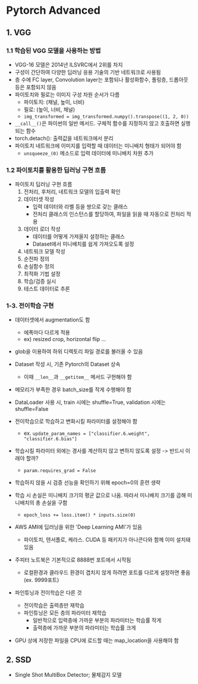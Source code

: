 # Pytorch Advanced

## 1. VGG

### 1.1 학습된 VGG 모델을 사용하는 방법
- VGG-16 모델은 2014년 ILSVRC에서 2위를 차지
- 구성이 간단하여 다양한 딥러닝 응용  기술의 기반 네트워크로 사용됨
- 층 수에 FC layer, Convolution layer는 포함되나 활성화함수, 풀링층, 드롭아웃 등은 포함되지 않음
- 파이토치와 필로는 이미지 구성 차원 순서가 다름
  - 파이토치: (채널, 높이, 너비)
  - 필로: (높이, 너비, 채널)
  - `img_transformed = img_transformed.numpy().transpose((1, 2, 0))`
- `__call__()`은 파이썬의 일반 메서드. 구체적 함수를 지정하지 않고 호출하면 실행되는 함수
- torch.detach(): 출력값을 네트워크에서 분리
- 파이토치 네트워크에 이미지를 입력할 때 데이터는 미니배치 형태가 되어야 함
  - `unsqueeze_(0)` 메소드로 입력 데이터에 미니배치 차원 추가

### 1.2 파이토치를 활용한 딥러닝 구현 흐름
- 파이토치 딥러닝 구현 흐름
   1. 전처리, 후처리, 네트워크 모델의 입출력 확인
   2. 데이터셋 작성
       - 입력 데이터와 라벨 등을 쌍으로 갖는 클래스
       - 전처리 클래스의 인스턴스를 할당하여, 파일을 읽을 때 자동으로 전처리 적용
   3. 데이터 로더 작성
       - 데이터를 어떻게 가져올지 설정하는 클래스
       - Dataset에서 미니배치를 쉽게 가져오도록 설정         
   4. 네트워크 모델 작성
   5. 순전파 정의
   6. 손실함수 정의
   7. 최적화 기법 설정
   8. 학습/검증 실시
   9. 테스트 데이터로 추론


### 1-3. 전이학습 구현
- 데이터셋에서 augmentation도 함
  - 에폭마다 다르게 적용
  - ex) resized crop, horizontal flip ...

- glob을 이용하여 하위 디렉토리 파일 경로를 불러올 수 있음

- Dataset 작성 시, 기존 Pytorch의 Dataset 상속
  - 이때 `__len__`과 `__getitem__` 메서드 구현해야 함

- 메모리가 부족한 경우 batch_size를 작게 수행해야 함
- DataLoader 사용 시, train 시에는 shuffle=True, validation 시에는 shuffle=False

- 전이학습으로 학습하고 변화시킬 파라미터를 설정해야 함
  - ex. `update_param_names = ["classifier.6.weight", "classifier.6.bias"]`
- 학습시킬 파라미터 외에는 경사를 계산하지 않고 변하지 않도록 설정 -> 반드시 이래야 할까?
  - `param.requires_grad = False`

- 학습하지 않을 시 검증 선능을 확인하기 위해 epoch=0의 훈련 생략
- 학습 시 손실은 미니배치 크기의 평균 값으로 나옴. 따라서 미니배치 크기를 곱해 미니배치의 총 손실을 구함
  - `epoch_loss += loss.item() * inputs.size(0)`


- AWS AMI에 딥러닝을 위한 'Deep Learning AMI'가 있음
  - 파이토치, 텐서플로, 케라스. CUDA 등 패키지가 아나콘다와 함께 이미 설치돼있음
- 주피터 노트북은 기본적으로 8888번 포트에서 시작됨
  - 로컬환경과 클라우드 환경이 겹치지 않게 하려면 포트를 다르게 설정하면 좋음(ex. 9999포트)


- 파인튜닝과 전이학습은 다른 것
  - 전이학습은 출력층만 재학습
  - 파인튜닝은 모든 층의 파라미터 재학습
    - 일반적으로 입력층에 가까운 부분의 파라미터는 학습률 작게
    - 출력층에 가까운 부분의 파라미터는 학습률 크게
- GPU 상에 저장한 파일을 CPU에 로드할 때는 map_location을 사용해야 함

## 2. SSD
- Single Shot MultiBox Detector; 물체감지 모델
